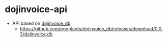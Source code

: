 # dojinvoice-api

- API based on [dojinvoice_db](https://github.com/eggplants/dojinvoice_db)
  - <https://github.com/eggplants/dojinvoice_db/releases/download/0.0.3/dojinvoice.db>
